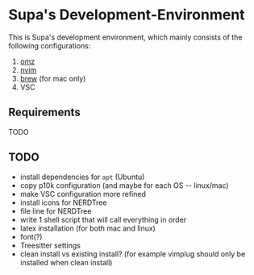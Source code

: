 # Supa's Development-Environment

This is Supa's development environment, which mainly consists of the following configurations:
1. [omz](https://ohmyz.sh/)
2. [nvim](https://neovim.io/)
3. [brew](https://brew.sh/) (for mac only)
4. VSC

## Requirements
TODO

## TODO
- install dependencies for `apt` (Ubuntu)
- copy p10k configuration (and maybe for each OS -- linux/mac)
- make VSC configuration more refined
- install icons for NERDTree
- file line for NERDTree
- write 1 shell script that will call everything in order
- latex installation (for both mac and linux)
- font(?)
- Treesitter settings
- clean install vs existing install? (for example vimplug should only be installed when clean install)
